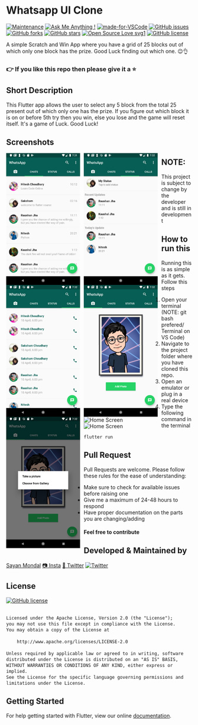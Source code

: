 # Whatsapp UI Clone

[![Maintenance](https://img.shields.io/badge/Maintained%3F-yes-green.svg)](https://GitHub.com/Naereen/StrapDown.js/graphs/commit-activity) [![Ask Me Anything !](https://img.shields.io/badge/Ask%20me-anything-1abc9c.svg)](https://GitHub.com/Naereen/ama) [![made-for-VSCode](https://img.shields.io/badge/Made%20for-VSCode-1f425f.svg)](https://code.visualstudio.com/) [![GitHub issues](https://img.shields.io/github/issues/S-ayanide/Flutter-Whatsapp-UI-Clone.svg)](https://github.com/S-ayanide/Flutter-Whatsapp-UI-Clone/issues) [![GitHub forks](https://img.shields.io/github/forks/S-ayanide/Flutter-Whatsapp-UI-Clone.svg)](https://github.com/S-ayanide/Flutter-Whatsapp-UI-Clone/network) [![GitHub stars](https://img.shields.io/github/stars/S-ayanide/Flutter-Whatsapp-UI-Clone.svg)](https://github.com/S-ayanide/Flutter-Whatsapp-UI-Clone/stargazers) [![Open Source Love svg1](https://badges.frapsoft.com/os/v1/open-source.svg?v=103)](https://github.com/ellerbrock/open-source-badges/)
[![GitHub license](https://img.shields.io/github/license/S-ayanide/Flutter-Whatsapp-UI-Clone.svg?style=for-the-badge)](https://github.com/S-ayanide/Flutter-Whatsapp-UI-Clone/blob/master/LICENSE)

A simple Scratch and Win App where you have a grid of 25 blocks out of which only one block has the prize. Good Luck finding out which one. 😉👌
### 👉 If you like this repo then please give it a ⭐️

## Short Description
This Flutter app allows the user to select any 5 block from the total 25 present out of which only one has the prize. If you figure out which block it is on or before 5th try then you win, else you lose and the game will reset itself. It's a game of Luck. Good Luck!

## Screenshots
<img src="images/Capture1.png"
     alt="Home Screen"
     style="float: left; margin-right: 10px;"
     width="200"/> <img src="images/Capture2.png"
     alt="Home Screen"
     style="float: left; margin-right: 10px;"
     width="200"/> <img src="images/Capture3.png"
     alt="Home Screen"
     style="float: left; margin-right: 10px;"
     width="200"/> <img src="images/Capture4.png"
     alt="Home Screen"
     style="float: left; margin-right: 10px;"
     width="200"/> <img src="images/Capture5.png"
     alt="Home Screen"
     style="float: left; margin-right: 10px;"
     width="200"/> <img src="WhatsappChat.gif"
     alt="Home Screen"
     style="float: left; margin-right: 10px;"
     width="200"/> <img src="WhatsappStatus.gif"
     alt="Home Screen"
     style="float: left; margin-right: 10px;"
     width="200"/>
     
## NOTE:
This project is subject to change by the developer and is still in development

## How to run this
Running this is as simple as it gets. Follow this steps
1. Open your terminal (NOTE: git bash prefered/ Terminal on VS Code)
2. Navigate to the project folder where you have cloned this repo.
3. Open an emulator or plug in a real device
4. Type the following command in the terminal 
     ```
     flutter run
     ```
     
## Pull Request

Pull Requests are welcome. Please follow these rules for the ease of understanding:
* Make sure to check for available issues before raising one
* Give me a maximum of 24-48 hours to respond
* Have proper documentation on the parts you are changing/adding

#### Feel free to contribute

## Developed & Maintained by
[Sayan Mondal](https://github.com/S-ayanide) 
[📷 Insta](https://www.instagram.com/s_ayanide/)
[🐤 Twitter](https://www.instagram.com/s_ayanide/) [![Twitter](https://img.shields.io/twitter/url/https/github.com/S-ayanide/Flutter-Whatsapp-UI-Clone.svg?style=social)](https://twitter.com/intent/tweet?text=Wow:&url=https%3A%2F%2Fgithub.com%2FS-ayanide%2FFlutter-Whatsapp-UI-Clone)

## License 
[![GitHub license](https://img.shields.io/github/license/S-ayanide/Flutter-Whatsapp-UI-Clone.svg?style=for-the-badge)](https://github.com/S-ayanide/Flutter-Whatsapp-UI-Clone/blob/master/LICENSE)
```Copyright 2019 Sayan Mondal

Licensed under the Apache License, Version 2.0 (the "License");
you may not use this file except in compliance with the License.
You may obtain a copy of the License at

    http://www.apache.org/licenses/LICENSE-2.0

Unless required by applicable law or agreed to in writing, software
distributed under the License is distributed on an "AS IS" BASIS,
WITHOUT WARRANTIES OR CONDITIONS OF ANY KIND, either express or implied.
See the License for the specific language governing permissions and
limitations under the License.
```

## Getting Started
For help getting started with Flutter, view our online [documentation](https://flutter.dev/docs).
